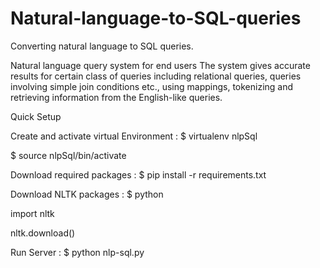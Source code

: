# Natural-language-to-SQL-queries
Converting natural language to SQL queries.

Natural language query system for end users The system gives accurate results for certain class of queries including relational queries, queries involving simple join conditions etc., using mappings, tokenizing and retrieving information from the English-like queries.

Quick Setup

Create and activate virtual Environment : $ virtualenv nlpSql

$ source nlpSql/bin/activate

Download required packages : $ pip install -r requirements.txt

Download NLTK packages : $ python

import nltk

nltk.download()

Run Server : $ python nlp-sql.py


